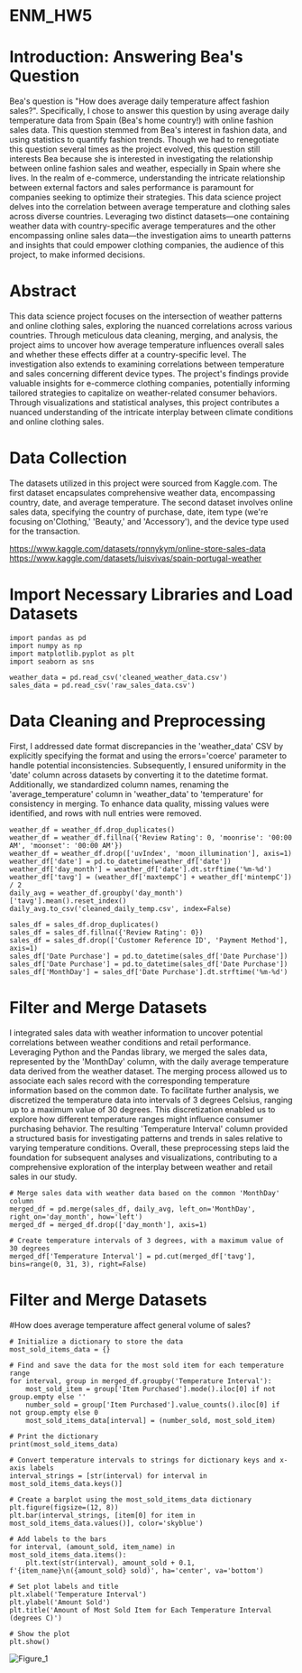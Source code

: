 # ENM_HW5
# Introduction: Answering Bea's Question
Bea's question is "How does average daily temperature affect fashion sales?". Specifically, I chose to answer this question by using average daily temperature data from Spain (Bea's home country!) with online fashion sales data. This question stemmed from Bea's interest in fashion data, and using statistics to quantify fashion trends. Though we had to renegotiate this question several times as the project evolved, this question still interests Bea because she is interested in investigating the relationship between online fashion sales and weather, especially in Spain where she lives. 
In the realm of e-commerce, understanding the intricate relationship between external factors and sales performance is paramount for companies seeking to optimize their strategies. This data science project delves into the correlation between average temperature and clothing sales across diverse countries. Leveraging two distinct datasets—one containing weather data with country-specific average temperatures and the other encompassing online sales data—the investigation aims to unearth patterns and insights that could empower clothing companies, the audience of this project, to make informed decisions.

# Abstract
This data science project focuses on the intersection of weather patterns and online clothing sales, exploring the nuanced correlations across various countries. Through meticulous data cleaning, merging, and analysis, the project aims to uncover how average temperature influences overall sales and whether these effects differ at a country-specific level. The investigation also extends to examining correlations between temperature and sales concerning different device types. The project's findings provide valuable insights for e-commerce clothing companies, potentially informing tailored strategies to capitalize on weather-related consumer behaviors. Through visualizations and statistical analyses, this project contributes a nuanced understanding of the intricate interplay between climate conditions and online clothing sales.

# Data Collection
The datasets utilized in this project were sourced from Kaggle.com. The first dataset encapsulates comprehensive weather data, encompassing country, date, and average temperature. The second dataset involves online sales data, specifying the country of purchase, date, item type (we're focusing on'Clothing,' 'Beauty,' and 'Accessory'), and the device type used for the transaction.

https://www.kaggle.com/datasets/ronnykym/online-store-sales-data
https://www.kaggle.com/datasets/luisvivas/spain-portugal-weather

# Import Necessary Libraries and Load Datasets
```
import pandas as pd
import numpy as np
import matplotlib.pyplot as plt
import seaborn as sns

weather_data = pd.read_csv('cleaned_weather_data.csv')
sales_data = pd.read_csv('raw_sales_data.csv')
```

# Data Cleaning and Preprocessing
First, I addressed date format discrepancies in the 'weather_data' CSV by explicitly specifying the format and using the errors='coerce' parameter to handle potential inconsistencies. Subsequently, I ensured uniformity in the 'date' column across datasets by converting it to the datetime format. Additionally, we standardized column names, renaming the 'average_temperature' column in 'weather_data' to 'temperature' for consistency in merging. To enhance data quality, missing values were identified, and rows with null entries were removed.

```
weather_df = weather_df.drop_duplicates()
weather_df = weather_df.fillna({'Review Rating': 0, 'moonrise': '00:00 AM', 'moonset': '00:00 AM'})
weather_df = weather_df.drop(['uvIndex', 'moon_illumination'], axis=1)
weather_df['date'] = pd.to_datetime(weather_df['date'])
weather_df['day_month'] = weather_df['date'].dt.strftime('%m-%d')
weather_df['tavg'] = (weather_df['maxtempC'] + weather_df['mintempC']) / 2
daily_avg = weather_df.groupby('day_month')['tavg'].mean().reset_index()
daily_avg.to_csv('cleaned_daily_temp.csv', index=False)

sales_df = sales_df.drop_duplicates()
sales_df = sales_df.fillna({'Review Rating': 0})
sales_df = sales_df.drop(['Customer Reference ID', 'Payment Method'], axis=1)
sales_df['Date Purchase'] = pd.to_datetime(sales_df['Date Purchase'])
sales_df['Date Purchase'] = pd.to_datetime(sales_df['Date Purchase'])
sales_df['MonthDay'] = sales_df['Date Purchase'].dt.strftime('%m-%d')
```

# Filter and Merge Datasets
I integrated sales data with weather information to uncover potential correlations between weather conditions and retail performance. Leveraging Python and the Pandas library, we merged the sales data, represented by the 'MonthDay' column, with the daily average temperature data derived from the weather dataset. The merging process allowed us to associate each sales record with the corresponding temperature information based on the common date. To facilitate further analysis, we discretized the temperature data into intervals of 3 degrees Celsius, ranging up to a maximum value of 30 degrees. This discretization enabled us to explore how different temperature ranges might influence consumer purchasing behavior. The resulting 'Temperature Interval' column provided a structured basis for investigating patterns and trends in sales relative to varying temperature conditions. Overall, these preprocessing steps laid the foundation for subsequent analyses and visualizations, contributing to a comprehensive exploration of the interplay between weather and retail sales in our study.

```
# Merge sales data with weather data based on the common 'MonthDay' column
merged_df = pd.merge(sales_df, daily_avg, left_on='MonthDay', right_on='day_month', how='left')
merged_df = merged_df.drop(['day_month'], axis=1)

# Create temperature intervals of 3 degrees, with a maximum value of 30 degrees
merged_df['Temperature Interval'] = pd.cut(merged_df['tavg'], bins=range(0, 31, 3), right=False)
```

# Filter and Merge Datasets
#How does average temperature affect general volume of sales?
```
# Initialize a dictionary to store the data
most_sold_items_data = {}

# Find and save the data for the most sold item for each temperature range
for interval, group in merged_df.groupby('Temperature Interval'):
    most_sold_item = group['Item Purchased'].mode().iloc[0] if not group.empty else ''
    number_sold = group['Item Purchased'].value_counts().iloc[0] if not group.empty else 0
    most_sold_items_data[interval] = (number_sold, most_sold_item)

# Print the dictionary
print(most_sold_items_data)

# Convert temperature intervals to strings for dictionary keys and x-axis labels
interval_strings = [str(interval) for interval in most_sold_items_data.keys()]

# Create a barplot using the most_sold_items_data dictionary
plt.figure(figsize=(12, 8))
plt.bar(interval_strings, [item[0] for item in most_sold_items_data.values()], color='skyblue')

# Add labels to the bars
for interval, (amount_sold, item_name) in most_sold_items_data.items():
    plt.text(str(interval), amount_sold + 0.1, f'{item_name}\n({amount_sold} sold)', ha='center', va='bottom')

# Set plot labels and title
plt.xlabel('Temperature Interval')
plt.ylabel('Amount Sold')
plt.title('Amount of Most Sold Item for Each Temperature Interval (degrees C)')

# Show the plot
plt.show()
```
![Figure_1](https://github.com/lizqian/ENM_HW5/assets/133675095/fc94f32c-275f-45cf-9612-1886d7e487cd)
